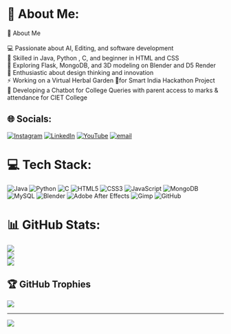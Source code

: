 # 💫 About Me:
🚀 About Me<br><br>    💻 Passionate about AI, Editing, and software development<br>    🔧 Skilled in Java, Python , C, and beginner in HTML and CSS<br>    🌱 Exploring Flask, MongoDB, and 3D modeling on Blender and D5 Render<br>    🎨 Enthusiastic about design thinking and innovation<br>    ⚡ Working on a Virtual Herbal Garden 🌿for Smart India Hackathon Project <br>    🤖 Developing a Chatbot for College Queries with parent access to marks & attendance for CIET College


## 🌐 Socials:
[![Instagram](https://img.shields.io/badge/Instagram-%23E4405F.svg?logo=Instagram&logoColor=white)](https://instagram.com/sanjaysivan_m.k) [![LinkedIn](https://img.shields.io/badge/LinkedIn-%230077B5.svg?logo=linkedin&logoColor=white)](https://linkedin.com/in/sanjay-m-3a1426307) [![YouTube](https://img.shields.io/badge/YouTube-%23FF0000.svg?logo=YouTube&logoColor=white)](https://youtube.com/@UCr3wsnkcSvb_37G7TRNv7TQ) [![email](https://img.shields.io/badge/Email-D14836?logo=gmail&logoColor=white)](mailto:m.k.sanjaysivan@gmail.com) 

# 💻 Tech Stack:
![Java](https://img.shields.io/badge/java-%23ED8B00.svg?style=for-the-badge&logo=openjdk&logoColor=white) ![Python](https://img.shields.io/badge/python-3670A0?style=for-the-badge&logo=python&logoColor=ffdd54) ![C](https://img.shields.io/badge/c-%2300599C.svg?style=for-the-badge&logo=c&logoColor=white) ![HTML5](https://img.shields.io/badge/html5-%23E34F26.svg?style=for-the-badge&logo=html5&logoColor=white) ![CSS3](https://img.shields.io/badge/css3-%231572B6.svg?style=for-the-badge&logo=css3&logoColor=white) ![JavaScript](https://img.shields.io/badge/javascript-%23323330.svg?style=for-the-badge&logo=javascript&logoColor=%23F7DF1E) ![MongoDB](https://img.shields.io/badge/MongoDB-%234ea94b.svg?style=for-the-badge&logo=mongodb&logoColor=white) ![MySQL](https://img.shields.io/badge/mysql-4479A1.svg?style=for-the-badge&logo=mysql&logoColor=white) ![Blender](https://img.shields.io/badge/blender-%23F5792A.svg?style=for-the-badge&logo=blender&logoColor=white) ![Adobe After Effects](https://img.shields.io/badge/Adobe%20After%20Effects-9999FF.svg?style=for-the-badge&logo=Adobe%20After%20Effects&logoColor=white) ![Gimp](https://img.shields.io/badge/Gimp-657D8B?style=for-the-badge&logo=gimp&logoColor=FFFFFF) ![GitHub](https://img.shields.io/badge/github-%23121011.svg?style=for-the-badge&logo=github&logoColor=white)
# 📊 GitHub Stats:
![](https://github-readme-stats.vercel.app/api?username=SANJAYSIVAN&theme=dracula&hide_border=false&include_all_commits=false&count_private=true)<br/>
![](https://github-readme-streak-stats.herokuapp.com/?user=SANJAYSIVAN&theme=dracula&hide_border=false)<br/>
![](https://github-readme-stats.vercel.app/api/top-langs/?username=SANJAYSIVAN&theme=dracula&hide_border=false&include_all_commits=false&count_private=true&layout=compact)

## 🏆 GitHub Trophies
![](https://github-profile-trophy.vercel.app/?username=SANJAYSIVAN&theme=gruvbox&no-frame=false&no-bg=true&margin-w=4)

---
[![](https://visitcount.itsvg.in/api?id=SANJAYSIVAN&icon=0&color=0)](https://visitcount.itsvg.in)

<!-- Proudly created with GPRM ( https://gprm.itsvg.in ) -->
